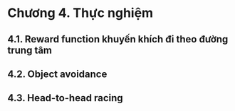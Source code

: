 # Chương 4. Thực nghiệm
## 4.1. Reward function khuyến khích đi theo đường trung tâm
## 4.2. Object avoidance
## 4.3. Head-to-head racing
